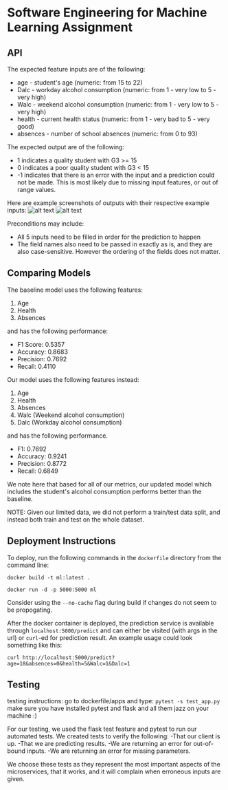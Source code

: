 # Software Engineering for Machine Learning Assignment

## API

The expected feature inputs are of the following:
- age - student's age (numeric: from 15 to 22)
- Dalc - workday alcohol consumption (numeric: from 1 - very low to 5 - very high)
- Walc - weekend alcohol consumption (numeric: from 1 - very low to 5 - very high)
- health - current health status (numeric: from 1 - very bad to 5 - very good)
- absences - number of school absences (numeric: from 0 to 93)

The expected output are of the following:
- 1 indicates a quality student with G3 >= 15
- 0 indicates a poor quality student with G3 < 15
- -1 indicates that there is an error with the input and a prediction could not be made. This is most likely due to missing input features, or out of range values. 

Here are example screenshots of outputs with their respective example inputs:
![alt text](https://files.slack.com/files-pri/T02E7E44761-F02LP5E852L/image.png?pub_secret=da47a7e6b0)
![alt text](https://files.slack.com/files-pri/T02E7E44761-F02KZAFFH26/image.png?pub_secret=53cfc30e91)

Preconditions may include:
- All 5 inputs need to be filled in order for the prediction to happen
- The field names also need to be passed in exactly as is, and they are also case-sensitive. However the ordering of the fields does not matter. 

## Comparing Models

The baseline model uses the following features:

1. Age
2. Health
3. Absences

and has the following performance:

- F1 Score: 0.5357
- Accuracy: 0.8683
- Precision: 0.7692
- Recall: 0.4110

Our model uses the following features instead:

1. Age
2. Health
3. Absences
4. Walc (Weekend alcohol consumption)
5. Dalc (Workday alcohol consumption)

and has the following performance.

- F1: 0.7692
- Accuracy: 0.9241
- Precision: 0.8772
- Recall: 0.6849

We note here that based for all of our metrics, our updated model which includes the student's alcohol consumption performs better than the baseline. 

NOTE: Given our limited data, we did not perform a train/test data split, and instead both train and test on the whole dataset.


## Deployment Instructions
To deploy, run the following commands in the `dockerfile` directory from the command line:

```
docker build -t ml:latest .

docker run -d -p 5000:5000 ml
```
Consider using the `--no-cache` flag during build if changes do not seem to be propogating. 

After the docker container is deployed, the prediction service is available through `localhost:5000/predict` and can either be visited (with args in the url) or `curl`-ed for prediction result. An example usage could look something like this:

```
curl http://localhost:5000/predict?age=18&absences=0&health=5&Walc=1&Dalc=1
```

## Testing

testing instructions: go to dockerfile/apps and type: 
```pytest -s test_app.py``` 
make sure you have installed pytest and flask and all them jazz on your machine :)

For our testing, we used the flask test feature and pytest to run our automated tests. We created tests to verify the following:
-That our client is up.
-That we are predicting results.
-We are returning an error for out-of-bound inputs.
-We are returning an error for missing parameters.  

We choose these tests as they represent the most important aspects of the microservices, that it works, and it will complain when erroneous inputs are given. 
